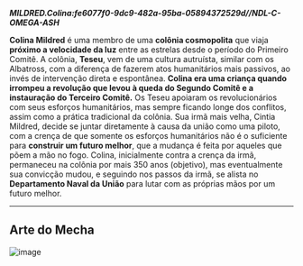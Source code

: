 ***MILDRED.Colina:fe6077f0-9dc9-482a-95ba-05894372529d//NDL-C-OMEGA-ASH***

**Colina Mildred** é uma membro de uma **colônia cosmopolita** que viaja **próximo a velocidade da luz** entre as estrelas desde o período do Primeiro Comitê.
A colônia, **Teseu**, vem de uma cultura autruísta, similar com os Albatross, com a diferença de fazerem atos humanitários mais passivos, ao invés de intervenção direta e espontânea.
**Colina era uma criança quando irrompeu a revolução que levou à queda do Segundo Comitê e a instauração do Terceiro Comitê.** Os Teseu apoiaram os revolucionários com seus esforços humanitários, mas sempre ficando longe dos conflitos, assim como a prática tradicional da colônia.
Sua irmã mais velha, Cintia Mildred, decide se juntar diretamente à causa da união como uma piloto, com a crença de que somente os esforços humanitários não é o suficiente para **construir um futuro melhor**, que a mudança é feita por aqueles que põem a mão no fogo. 
Colina, inicialmente contra a crença da irmã, permaneceu na colônia por mais 350 anos (objetivo), mas eventualmente sua convicção mudou, e seguindo nos passos da irmã, se alista no **Departamento Naval da União** para lutar com as próprias mãos por um futuro melhor.

---

## Arte do Mecha
![image](/mechs/Troia.png)

